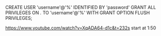 CREATE USER 'username'@'%' IDENTIFIED BY 'password'
GRANT ALL PRIVILEGES ON *.* TO 'username'@'%' WITH GRANT OPTION
FLUSH PRIVILEGES;

https://www.youtube.com/watch?v=XqADA64-d1c&t=232s
start at 1:50 
